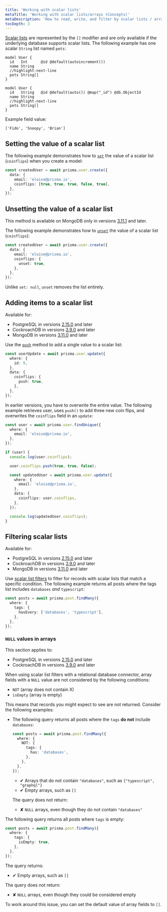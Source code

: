 ```yaml
---
title: 'Working with scalar lists'
metaTitle: 'Working with scalar lists/arrays (Concepts)'
metaDescription: 'How to read, write, and filter by scalar lists / arrays.'
tocDepth: 3
---
```


<!-- TopBlock -->

[Scalar lists](/orm/reference/prisma-schema-reference#-modifier) are represented by the `[]` modifier and are only available if the underlying database supports scalar lists. The following example has one scalar `String` list named `pets`:

<!-- TabbedContent -->
<!-- TabItem -->

```prisma highlight=4;normal
model User {
  id   Int      @id @default(autoincrement())
  name String
  //highlight-next-line
  pets String[]
}
```

<!-- TabItem -->

```prisma highlight=4;normal
model User {
  id   String   @id @default(auto()) @map("_id") @db.ObjectId
  name String
  //highlight-next-line
  pets String[]
}
```

Example field value:

```json5
['Fido', 'Snoopy', 'Brian']
```

## Setting the value of a scalar list

The following example demonstrates how to [`set`](/orm/reference/prisma-client-reference#set-1) the value of a scalar list (`coinflips`) when you create a model:

```ts
const createdUser = await prisma.user.create({
  data: {
    email: 'eloise@prisma.io',
    coinflips: [true, true, true, false, true],
  },
});
```

## Unsetting the value of a scalar list

<!-- Admonition -->

This method is available on MongoDB only in versions
[3.11.1](https://github.com/prisma/prisma/releases/tag/3.11.1) and later.

The following example demonstrates how to [`unset`](/orm/reference/prisma-client-reference#unset) the value of a scalar list (`coinflips`):

```ts
const createdUser = await prisma.user.create({
  data: {
    email: 'eloise@prisma.io',
    coinflips: {
      unset: true,
    },
  },
});
```

Unlike `set: null`, `unset` removes the list entirely.

## Adding items to a scalar list

<!-- Admonition -->

Available for:

- PostgreSQL in versions [2.15.0](https://github.com/prisma/prisma/releases/tag/2.15.0) and later
- CockroachDB in versions [3.9.0](https://github.com/prisma/prisma/releases/tag/3.9.0) and later
- MongoDB in versions [3.11.0](https://github.com/prisma/prisma/releases/tag/3.11.0) and later

Use the [`push`](/orm/reference/prisma-client-reference#push) method to add a single value to a scalar list:

```ts
const userUpdate = await prisma.user.update({
  where: {
    id: 9,
  },
  data: {
    coinflips: {
      push: true,
    },
  },
});
```

In earlier versions, you have to overwrite the entire value. The following example retrieves user, uses `push()` to add three new coin flips, and overwrites the `coinflips` field in an `update`:

```ts
const user = await prisma.user.findUnique({
  where: {
    email: 'eloise@prisma.io',
  },
});

if (user) {
  console.log(user.coinflips);

  user.coinflips.push(true, true, false);

  const updatedUser = await prisma.user.update({
    where: {
      email: 'eloise@prisma.io',
    },
    data: {
      coinflips: user.coinflips,
    },
  });

  console.log(updatedUser.coinflips);
}
```

## Filtering scalar lists

<!-- Admonition -->

Available for:

- PostgreSQL in versions [2.15.0](https://github.com/prisma/prisma/releases/tag/2.15.0) and later
- CockroachDB in versions [3.9.0](https://github.com/prisma/prisma/releases/tag/3.9.0) and later
- MongoDB in versions [3.11.0](https://github.com/prisma/prisma/releases/tag/3.11.0) and later

Use [scalar list filters](/orm/reference/prisma-client-reference#scalar-list-filters) to filter for records with scalar lists that match a specific condition. The following example returns all posts where the tags list includes `databases` _and_ `typescript`:

```ts
const posts = await prisma.post.findMany({
  where: {
    tags: {
      hasEvery: ['databases', 'typescript'],
    },
  },
});
```

### `NULL` values in arrays

<!-- Admonition -->

This section applies to:

- PostgreSQL in versions [2.15.0](https://github.com/prisma/prisma/releases/tag/2.15.0) and later
- CockroachDB in versions [3.9.0](https://github.com/prisma/prisma/releases/tag/3.9.0) and later

When using scalar list filters with a relational database connector, array fields with a `NULL` value are not considered by the following conditions:

- `NOT` (array does not contain X)
- `isEmpty` (array is empty)

This means that records you might expect to see are not returned. Consider the following examples:

- The following query returns all posts where the `tags` **do not** include `databases`:

  ```ts
  const posts = await prisma.post.findMany({
    where: {
      NOT: {
        tags: {
          has: 'databases',
        },
      },
    },
  });
  ```

  - ✔ Arrays that do not contain `"databases"`, such as `{"typescript", "graphql"}`
  - ✔ Empty arrays, such as `[]`

  The query does not return:
  - ✘ `NULL` arrays, even though they do not contain `"databases"`

The following query returns all posts where `tags` is empty:

```ts
const posts = await prisma.post.findMany({
  where: {
    tags: {
      isEmpty: true,
    },
  },
});
```

The query returns:

- ✔ Empty arrays, such as `[]`

The query does not return:

- ✘ `NULL` arrays, even though they could be considered empty

To work around this issue, you can set the default value of array fields to `[]`.
